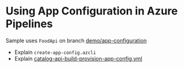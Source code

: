 # Using App Configuration in Azure Pipelines

Sample uses `FoodApi` on branch [demo/app-configuration](https://github.com/arambazamba/food-app/tree/demo/app-configuration/)

- Explain `create-app-config.azcli`
- Explain [catalog-api-build-provision-app-config.yml](https://github.com/arambazamba/food-app/blob/demo/app-configuration/az-pipelines/api-build-provision-app-config.yml)